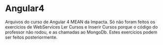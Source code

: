 # Angular4

Arquivos do curso de Angular 4 MEAN da Impacta.
Só não foram feitos os exercícios de WebServices Ler Cursos e Inserir Cursos porque o código do professor não rodou, e as chamadas ao MongoDb.
Estes exercícios podem ser feitos posteriormente.
